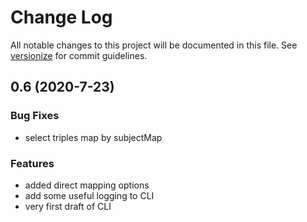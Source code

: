 # Change Log

All notable changes to this project will be documented in this file. See [versionize](https://github.com/saintedlama/versionize) for commit guidelines.

<a name="0.6"></a>
## 0.6 (2020-7-23)

### Bug Fixes

* select triples map by subjectMap

### Features

* added direct mapping options
* add some useful logging to CLI
* very first draft of CLI

